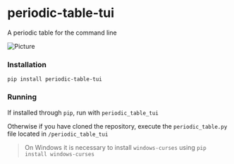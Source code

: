 # periodic-table-tui

A periodic table for the command line

![Picture](https://raw.githubusercontent.com/pryme-svg/periodic-table-tui/master/assets/demo.gif)


### Installation

```
pip install periodic-table-tui
```

### Running

If installed through `pip`, run with `periodic_table_tui`

Otherwise if you have cloned the repository, execute the `periodic_table.py` file located in `/periodic_table_tui`

> On Windows it is necessary to install `windows-curses` using `pip install windows-curses`
